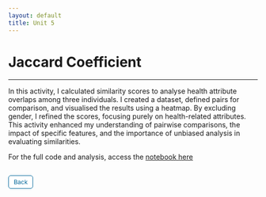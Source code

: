 ```yaml
---
layout: default
title: Unit 5
---
```


# Jaccard Coefficient

---

In this activity, I calculated similarity scores to analyse health attribute overlaps among three individuals. I created a dataset, defined pairs for comparison, and visualised the results using a heatmap. By excluding gender, I refined the scores, focusing purely on health-related attributes. This activity enhanced my understanding of pairwise comparisons, the impact of specific features, and the importance of unbiased analysis in evaluating similarities.

For the full code and analysis, access the <a href="https://github.com/dzervenes/dzervenes.github.io/blob/master/e_Portfolio_Activity_Jaccard_Coefficient.ipynb" target="_blank" rel="noopener noreferrer"> notebook here</a>

<style>
  .back-button {
    display: inline-block;
    background-color: white;
    color: #006699;
    text-decoration: none;
    padding: 5px 10px; /* Reduced padding for a smaller button */
    font-size: 12px; /* Smaller font size */
    border: 1px solid #006699; /* Thinner border */
    border-radius: 5px;
    cursor: pointer;
    transition: background-color 0.3s, color 0.3s;
    margin: 15px 0; /* Adds space above and below the button */
  }
  .back-button:hover {
    background-color: #006699;
    color: white;
 }
</style>

<div class="button-container">
  <a href="https://dzervenes.github.io/" class="back-button">Back</a>
</div>
